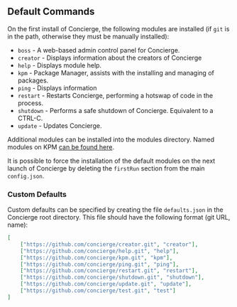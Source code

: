 ## Default Commands
On the first install of Concierge, the following modules are installed (if `git` is in the path, otherwise they must be manually installed):
- `boss` - A web-based admin control panel for Concierge.
- `creator` - Displays information about the creators of Concierge
- `help` - Displays module help.
- `kpm` - Package Manager, assists with the installing and managing of packages.
- `ping` - Displays information
- `restart` - Restarts Concierge, performing a hotswap of code in the process.
- `shutdown` - Performs a safe shutdown of Concierge. Equivalent to a CTRL-C.
- `update` - Updates Concierge.

Additional modules can be installed into the modules directory. Named modules on KPM [can be found here](https://github.com/concierge/Concierge/wiki/KPM-Table).

It is possible to force the installation of the default modules on the next launch of Concierge by deleting the `firstRun` section from the main `config.json`.

### Custom Defaults
Custom defaults can be specified by creating the file `defaults.json` in the Concierge root directory. This file should have the following format (git URL, name):
```json
[
    ["https://github.com/concierge/creator.git", "creator"],
    ["https://github.com/concierge/help.git", "help"],
    ["https://github.com/concierge/kpm.git", "kpm"],
    ["https://github.com/concierge/ping.git", "ping"],
    ["https://github.com/concierge/restart.git", "restart"],
    ["https://github.com/concierge/shutdown.git", "shutdown"],
    ["https://github.com/concierge/update.git", "update"],
    ["https://github.com/concierge/test.git", "test"]
]
```
